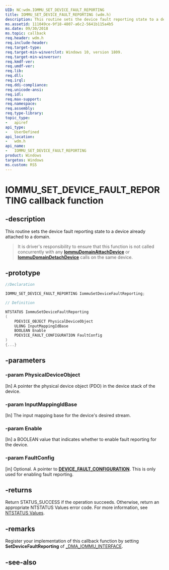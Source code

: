 ```yaml
---
UID: NC:wdm.IOMMU_SET_DEVICE_FAULT_REPORTING
title: IOMMU_SET_DEVICE_FAULT_REPORTING (wdm.h)
description: This routine sets the device fault reporting state to a device already attached to a domain.
ms.assetid: 111049ce-9f18-4807-a6c2-5641b115a4b5
ms.date: 09/30/2018
ms.topic: callback
req.header: wdm.h
req.include-header:
req.target-type:
req.target-min-winverclnt: Windows 10, version 1809.
req.target-min-winversvr:
req.kmdf-ver:
req.umdf-ver:
req.lib:
req.dll:
req.irql: 
req.ddi-compliance:
req.unicode-ansi:
req.idl:
req.max-support:
req.namespace:
req.assembly:
req.type-library: 
topic_type: 
-	apiref
api_type: 
-	UserDefined
api_location: 
-	wdm.h
api_name: 
-	IOMMU_SET_DEVICE_FAULT_REPORTING
product: Windows
targetos: Windows
ms.custom: RS5
---
```


# IOMMU_SET_DEVICE_FAULT_REPORTING callback function

## -description

This routine sets the device fault reporting state to a device already attached to a domain.
> It is driver's responsibility to ensure that this function is not called concurrently with any [**IommuDomainAttachDevice**](nc-wdm-iommu_domain_attach_device.md) or [**IommuDomainDetachDevice**](nc-wdm-iommu_domain_detach_device.md) calls on the same device.

## -prototype

```cpp
//Declaration

IOMMU_SET_DEVICE_FAULT_REPORTING IommuSetDeviceFaultReporting; 

// Definition

NTSTATUS IommuSetDeviceFaultReporting 
(
	PDEVICE_OBJECT PhysicalDeviceObject
	ULONG InputMappingIdBase
	BOOLEAN Enable
	PDEVICE_FAULT_CONFIGURATION FaultConfig
)
{...}

```

## -parameters

### -param PhysicalDeviceObject
[In] A pointer the physical device object (PDO) in the device stack of the device.

### -param InputMappingIdBase
[In] The input mapping base for the device's desired stream.

### -param Enable
[In] a BOOLEAN value that indicates whether to enable fault reporting for the device.

### -param FaultConfig
[in] Optional.  A pointer to [**DEVICE_FAULT_CONFIGURATION**](ns-wdm-_device_fault_configuration.md). This is only used for enabling fault reporting.


## -returns

Return STATUS_SUCCESS if the operation succeeds. Otherwise, return an appropriate NTSTATUS Values error code. For more information, see [NTSTATUS Values](https://docs.microsoft.com/windows-hardware/drivers/kernel/ntstatus-values).

## -remarks

Register your implementation of this callback function by setting **SetDeviceFaultReporting** of [_DMA_IOMMU_INTERFACE](ns-wdm-_dma_iommu_interface.md).


## -see-also
